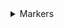 <details class="markers" markdown="block">
<summary><span>Markers</span></summary>

<div class="summary" markdown="block">
These markers are mainly used to keep track of north, but are also used to help
solve the adds mechanic, where the color pairs are important. They can be easily
placed by ligning them up with the floor grid.

![]({{ page.common }}/markers.png)
</div>

{: .mb-1 .mt-0 .fs-6 }
**Normal**

```json
{"Name":"Ketuduke","MapID":979,
"A":{"X":-0.121,"Y":0.0,"Z":-9.813,"ID":0,"Active":true},
"B":{"X":10.118,"Y":0.0,"Z":-0.265,"ID":1,"Active":true},
"C":{"X":-0.085,"Y":0.0,"Z":10.153,"ID":2,"Active":true},
"D":{"X":-9.926,"Y":0.0,"Z":0.016,"ID":3,"Active":true},
"One":{"X":-9.917,"Y":0.0,"Z":-9.813,"ID":4,"Active":true},
"Two":{"X":10.04,"Y":0.0,"Z":-10.068,"ID":5,"Active":true},
"Three":{"X":9.959,"Y":0.0,"Z":10.063,"ID":6,"Active":true},
"Four":{"X":-10.008,"Y":0.0,"Z":10.033,"ID":7,"Active":true}}
```

{: .mb-1 .fs-6 }
**Savage**

```json
{"Name":"Ketuduke","MapID":980,
"A":{"X":-0.121,"Y":0.0,"Z":-9.813,"ID":0,"Active":true},
"B":{"X":10.118,"Y":0.0,"Z":-0.265,"ID":1,"Active":true},
"C":{"X":-0.085,"Y":0.0,"Z":10.153,"ID":2,"Active":true},
"D":{"X":-9.926,"Y":0.0,"Z":0.016,"ID":3,"Active":true},
"One":{"X":-9.917,"Y":0.0,"Z":-9.813,"ID":4,"Active":true},
"Two":{"X":10.04,"Y":0.0,"Z":-10.068,"ID":5,"Active":true},
"Three":{"X":9.959,"Y":0.0,"Z":10.063,"ID":6,"Active":true},
"Four":{"X":-10.008,"Y":0.0,"Z":10.033,"ID":7,"Active":true}}
```
</details>
